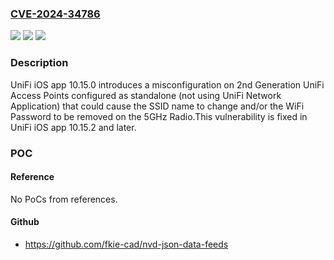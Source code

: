 ### [CVE-2024-34786](https://cve.mitre.org/cgi-bin/cvename.cgi?name=CVE-2024-34786)
![](https://img.shields.io/static/v1?label=Product&message=UniFi%20iOS%20App&color=blue)
![](https://img.shields.io/static/v1?label=Version&message=10.15.2%20&color=brightgreen)
![](https://img.shields.io/static/v1?label=Vulnerability&message=n%2Fa&color=blue)

### Description

UniFi iOS app 10.15.0 introduces a misconfiguration on 2nd Generation UniFi Access Points configured as standalone (not using UniFi Network Application) that could cause the SSID name to change and/or the WiFi Password to be removed on the 5GHz Radio.This vulnerability is fixed in UniFi iOS app 10.15.2 and later.

### POC

#### Reference
No PoCs from references.

#### Github
- https://github.com/fkie-cad/nvd-json-data-feeds

